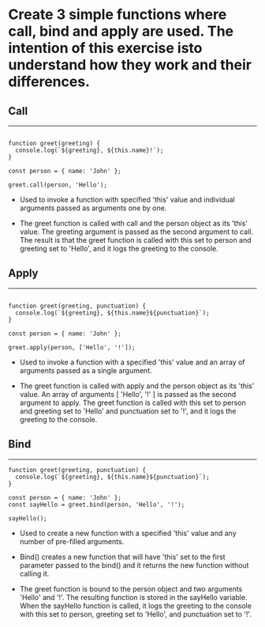 
# Create 3 simple functions where call, bind and apply are used. The intention of this exercise isto understand how they work and their differences.

## Call
---

```

function greet(greeting) {
  console.log(`${greeting}, ${this.name}!`);
}

const person = { name: 'John' };

greet.call(person, 'Hello');

```

- Used to invoke a function with specified 'this' value and individual arguments passed as arguments one by one.

- The greet function is called with call and the person object as its 'this' value. The greeting argument is passed as the second argument to call. The result is that the greet function is called with this set to person and greeting set to 'Hello', and it logs the greeting to the console.

## Apply
---

```

function greet(greeting, punctuation) {
  console.log(`${greeting}, ${this.name}${punctuation}`);
}

const person = { name: 'John' };

greet.apply(person, ['Hello', '!']);

```

- Used to invoke a function with a specified 'this' value and an array of arguments passed as a single argument.

- The greet function is called with apply and the person object as its 'this' value. An array of arguments [ 'Hello', '!' ] is passed as the second argument to apply. The greet function is called with this set to person and greeting set to 'Hello' and punctuation set to '!', and it logs the greeting to the console.

## Bind
---

```
function greet(greeting, punctuation) {
  console.log(`${greeting}, ${this.name}${punctuation}`);
}

const person = { name: 'John' };
const sayHello = greet.bind(person, 'Hello', '!');

sayHello();

```
- Used to create a new function with a specified 'this' value and any number of pre-filled arguments.

- Bind() creates a new function that will have 'this' set to the first parameter passed to the bind() and it returns the new function without calling it.

- The greet function is bound to the person object and two arguments 'Hello' and '!'. The resulting function is stored in the sayHello variable. When the sayHello function is called, it logs the greeting to the console with this set to person, greeting set to 'Hello', and punctuation set to '!'.




